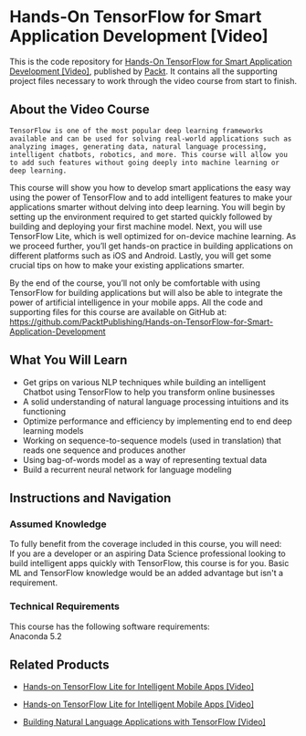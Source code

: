 # Hands-On TensorFlow for Smart Application Development [Video]
This is the code repository for [Hands-On TensorFlow for Smart Application Development [Video]](https://www.packtpub.com/application-development/hands-tensorflow-smart-application-development-video?utm_source=github&utm_medium=repository&utm_campaign=9781788998635), published by [Packt](https://www.packtpub.com/?utm_source=github). It contains all the supporting project files necessary to work through the video course from start to finish.
## About the Video Course
	TensorFlow is one of the most popular deep learning frameworks available and can be used for solving real-world applications such as analyzing images, generating data, natural language processing, intelligent chatbots, robotics, and more. This course will allow you to add such features without going deeply into machine learning or deep learning.

This course will show you how to develop smart applications the easy way using the power of TensorFlow and to add intelligent features to make your applications smarter without delving into deep learning. You will begin by setting up the environment required to get started quickly followed by building and deploying your first machine model. Next, you will use TensorFlow Lite, which is well optimized for on-device machine learning. As we proceed further, you’ll get hands-on practice in building applications on different platforms such as iOS and Android. Lastly, you will get some crucial tips on how to make your existing applications smarter. 

By the end of the course, you’ll not only be comfortable with using TensorFlow for building applications but will also be able to integrate the power of artificial intelligence in your mobile apps. 
All the code and supporting files for this course are available on GitHub at: https://github.com/PacktPublishing/Hands-on-TensorFlow-for-Smart-Application-Development

<H2>What You Will Learn</H2>
<DIV class=book-info-will-learn-text>
<UL>
<LI>Get grips on various NLP techniques while building an intelligent Chatbot using TensorFlow to help you transform online businesses 
<LI>A solid understanding of natural language processing intuitions and its functioning 
<LI>Optimize performance and efficiency by implementing end to end deep learning models 
<LI>Working on sequence-to-sequence models (used in translation) that reads one sequence and produces another 
<LI>Using bag-of-words model as a way of representing textual data 
<LI>Build a recurrent neural network for language modeling </LI></UL></DIV>

## Instructions and Navigation
### Assumed Knowledge
To fully benefit from the coverage included in this course, you will need:<br/>
If you are a developer or an aspiring Data Science professional looking to build intelligent apps quickly with TensorFlow, this course is for you. Basic ML and TensorFlow knowledge would be an added advantage but isn't a requirement.
### Technical Requirements
This course has the following software requirements:<br/>
Anaconda 5.2

## Related Products
* [Hands-on TensorFlow Lite for Intelligent Mobile Apps [Video]](https://www.packtpub.com/application-development/hands-tensorflow-lite-intelligent-mobile-apps-video?utm_source=github&utm_medium=repository&utm_campaign=9781788990677)

* [Hands-on TensorFlow Lite for Intelligent Mobile Apps [Video]](https://www.packtpub.com/application-development/hands-tensorflow-lite-intelligent-mobile-apps-video?utm_source=github&utm_medium=repository&utm_campaign=9781788990677)

* [Building Natural Language Applications with TensorFlow [Video]](https://www.packtpub.com/application-development/building-natural-language-applications-tensorflow-video?utm_source=github&utm_medium=repository&utm_campaign=9781789539745)

